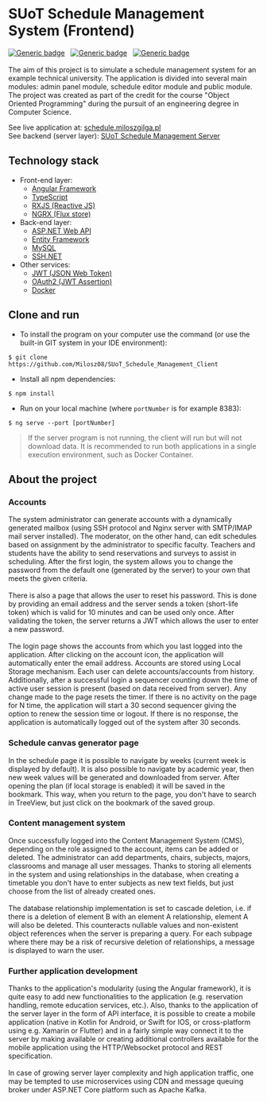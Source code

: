 # SUoT Schedule Management System (Frontend)
[![Generic badge](https://img.shields.io/badge/Made%20with-Angular%20Framework%2013.3.0-1abc9c.svg)](https://angular.io/)&nbsp;&nbsp;
[![Generic badge](https://img.shields.io/badge/Build%20with-Angular%20CLI-green.svg)](https://angular.io/cli)&nbsp;&nbsp;
[![Generic badge](https://img.shields.io/badge/Packaging-Webpack%20with%20babel%20-brown.svg)](https://webpack.js.org/)&nbsp;&nbsp;
<br><br>
The aim of this project is to simulate a schedule management system for an example technical university. The application is divided into several main modules: admin panel module, schedule editor module and public module. The project was created as part of the credit for the course "Object Oriented Programming" during the pursuit of an engineering degree in Computer Science. <br>

See live application at: [schedule.miloszgilga.pl](https://schedule.miloszgilga.pl)<br>
See backend (server layer): [SUoT Schedule Management Server](https://github.com/Milosz08/SUoT_Schedule_Management_Server)

## Technology stack
-  Front-end layer:
    - [Angular Framework](https://angular.io/)
    - [TypeScript](https://www.typescriptlang.org/)
    - [RXJS (Reactive JS)](https://rxjs.dev/)
    - [NGRX (Flux store)](https://ngrx.io/)
-  Back-end layer:
    - [ASP.NET Web API](https://dotnet.microsoft.com/en-us/apps/aspnet)
    - [Entity Framework](https://docs.microsoft.com/pl-pl/ef/)
    - [MySQL](https://www.mysql.com/)
    - [SSH.NET](https://github.com/sshnet/SSH.NET)
- Other services:     
    - [JWT (JSON Web Token)](https://jwt.io/)
    - [OAuth2 (JWT Assertion)](https://oauth.net/2/)
    - [Docker](https://www.docker.com/)

## Clone and run

- To install the program on your computer use the command (or use the built-in GIT system in your IDE environment):
```
$ git clone https://github.com/Milosz08/SUoT_Schedule_Management_Client
```
- Install all npm dependencies:
```
$ npm install
```
- Run on your local machine (where `portNumber` is for example 8383):
```
$ ng serve --port [portNumber]
```

> If the server program is not running, the client will run but will not download data. It is recommended to run both applications in a single execution environment, such as Docker Container.

## About the project

### Accounts
The system administrator can generate accounts with a dynamically generated mailbox (using SSH protocol and Nginx server with SMTP/IMAP mail server installed). The moderator, on the other hand, can edit schedules based on assignment by the administrator to specific faculty. Teachers and students have the ability to send reservations and surveys to assist in scheduling. After the first login, the system allows you to change the password from the default one (generated by the server) to your own that meets the given criteria.<br><br>
There is also a page that allows the user to reset his password. This is done by providing an email address and the server sends a token (short-life token) which is valid for 10 minutes and can be used only once. After validating the token, the server returns a JWT which allows the user to enter a new password.<br><br>
The login page shows the accounts from which you last logged into the application. After clicking on the account icon, the application will automatically enter the email address. Accounts are stored using Local Storage mechanism. Each user can delete accounts/accounts from history. Additionally, after a successful login a sequencer counting down the time of active user session is present (based on data received from server). Any change made to the page resets the timer. If there is no activity on the page for N time, the application will start a 30 second sequencer giving the option to renew the session time or logout. If there is no response, the application is automatically logged out of the system after 30 seconds. 

### Schedule canvas generator page
In the schedule page it is possible to navigate by weeks (current week is displayed by default). It is also possible to navigate by academic year, then new week values will be generated and downloaded from server. After opening the plan (if local storage is enabled) it will be saved in the bookmark. This way, when you return to the page, you don't have to search in TreeView, but just click on the bookmark of the saved group.

### Content management system
Once successfully logged into the Content Management System (CMS), depending on the role assigned to the account, items can be added or deleted. The administrator can add departments, chairs, subjects, majors, classrooms and manage all user messages. Thanks to storing all elements in the system and using relationships in the database, when creating a timetable you don't have to enter subjects as new text fields, but just choose from the list of already created ones.<br><br>
The database relationship implementation is set to cascade deletion, i.e. if there is a deletion of element B with an element A relationship, element A will also be deleted. This counteracts nullable values and non-existent object references when the server is preparing a query. For each subpage where there may be a risk of recursive deletion of relationships, a message is displayed to warn the user. 

### Further application development
Thanks to the application's modularity (using the Angular framework), it is quite easy to add new functionalities to the application (e.g. reservation handling, remote education services, etc.). Also, thanks to the application of the server layer in the form of API interface, it is possible to create a mobile application (native in Kotlin for Android, or Swift for IOS, or cross-platform using e.g. Xamarin or Flutter) and in a fairly simple way connect it to the server by making available or creating additional controllers available for the mobile application using the HTTP/Websocket protocol and REST specification.<br><br>
In case of growing server layer complexity and high application traffic, one may be tempted to use microservices using CDN and message queuing broker under ASP.NET Core platform such as Apache Kafka. 
